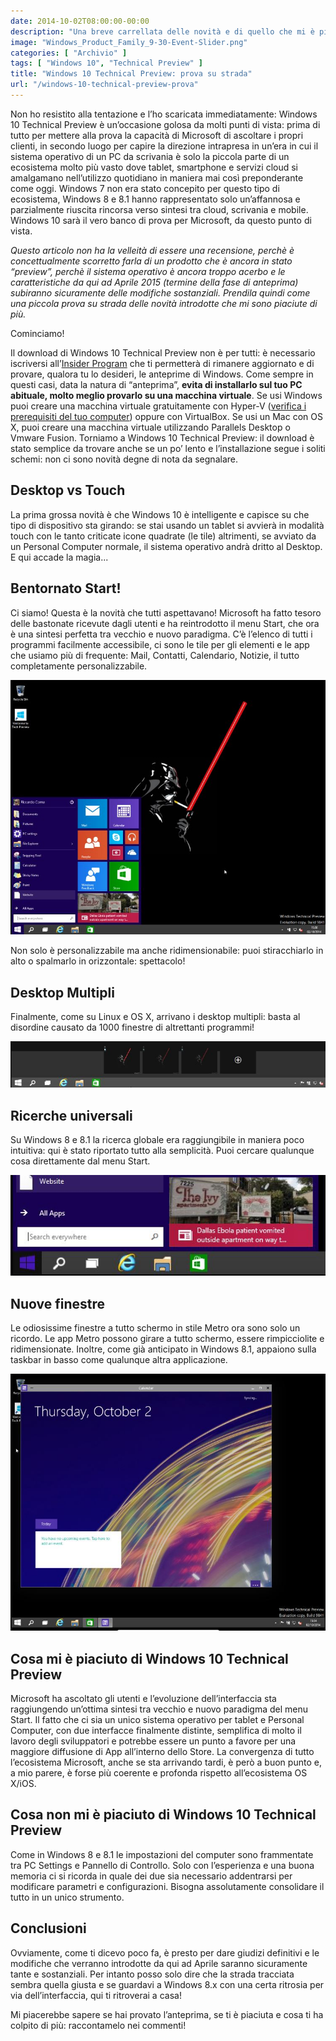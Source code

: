 ```yaml
---
date: 2014-10-02T08:00:00-00:00
description: "Una breve carrellata delle novità e di quello che mi è piaciuto in questa Windows 10 Technical Preview, l'anteprima del nuovo OS di Microsoft."
image: "Windows_Product_Family_9-30-Event-Slider.png"
categories: [ "Archivio" ]
tags: [ "Windows 10", "Technical Preview" ]
title: "Windows 10 Technical Preview: prova su strada"
url: "/windows-10-technical-preview-prova"
---
```

Non ho resistito alla tentazione e l’ho scaricata immediatamente: Windows 10 Technical Preview è un’occasione golosa da molti punti di vista: prima di tutto per mettere alla prova la capacità di Microsoft di ascoltare i propri clienti, in secondo luogo per capire la direzione intrapresa in un’era in cui il sistema operativo di un PC da scrivania è solo la piccola parte di un ecosistema molto più vasto dove tablet, smartphone e servizi cloud si amalgamano nell’utilizzo quotidiano in maniera mai così preponderante come oggi. Windows 7 non era stato concepito per questo tipo di ecosistema, Windows 8 e 8.1 hanno rappresentato solo un’affannosa e parzialmente riuscita rincorsa verso sintesi tra cloud, scrivania e mobile. Windows 10 sarà il vero banco di prova per Microsoft, da questo punto di vista.

*Questo articolo non ha la velleità di essere una recensione, perchè è concettualmente scorretto farla di un prodotto che è ancora in stato “preview”, perchè il sistema operativo è ancora troppo acerbo e le caratteristiche da qui ad Aprile 2015 (termine della fase di anteprima) subiranno sicuramente delle modifiche sostanziali.*
*Prendila quindi come una piccola prova su strada delle novità introdotte che mi sono piaciute di più.* 

Cominciamo!

Il download di Windows 10 Technical Preview non è per tutti: è necessario iscriversi all’[Insider Program](http://windows.microsoft.com/en-us/windows/preview) che ti permetterà di rimanere aggiornato e di provare, qualora tu lo desideri, le anteprime di Windows. Come sempre in questi casi, data la natura di “anteprima”, **evita di installarlo sul tuo PC abituale, molto meglio provarlo su una macchina virtuale**. Se usi Windows puoi creare una macchina virtuale gratuitamente con Hyper-V ([verifica i prerequisiti del tuo computer](/verificare-il-supporto-slat-su-windows-8-per-installare-hyper-v/)) oppure con VirtualBox. Se usi un Mac con OS X, puoi creare una macchina virtuale utilizzando Parallels Desktop o Vmware Fusion.
Torniamo a Windows 10 Technical Preview: il download è stato semplice da trovare anche se un po’ lento e l’installazione segue i soliti schemi: non ci sono novità degne di nota da segnalare.

## Desktop vs Touch
La prima grossa novità è che Windows 10 è intelligente e capisce su che tipo di dispositivo sta girando: se stai usando un tablet si avvierà in modalità touch con le tanto criticate icone quadrate (le tile) altrimenti, se avviato da un Personal Computer normale, il sistema operativo andrà dritto al Desktop. E qui accade la magia...

## Bentornato Start!
Ci siamo! Questa è la novità che tutti aspettavano! Microsoft ha fatto tesoro delle bastonate ricevute dagli utenti e ha reintrodotto il menu Start, che ora è una sintesi perfetta tra vecchio e nuovo paradigma.
C’è l’elenco di tutti i programmi facilmente accessibile, ci sono le tile per gli elementi e le app che usiamo più di frequente: Mail, Contatti, Calendario, Notizie, il tutto completamente personalizzabile.

[![Il menu Start di Windows 10 Technical Preview](01-Windows-10-Technical-Preview-Manu-Start.jpg)](01-Windows-10-Technical-Preview-Manu-Start.jpg)

Non solo è personalizzabile ma anche ridimensionabile: puoi stiracchiarlo in alto o spalmarlo in orizzontale: spettacolo!

## Desktop Multipli
Finalmente, come su Linux e OS X, arrivano i desktop multipli: basta al disordine causato da 1000 finestre di altrettanti programmi!

[![Windows 10 Technical Preview: Desktop multipli](02-Windows-10-Technical-Preview-Desktop-Multipli.jpg)](02-Windows-10-Technical-Preview-Desktop-Multipli.jpg)

## Ricerche universali
Su Windows 8 e 8.1 la ricerca globale era raggiungibile in maniera poco intuitiva: qui è stato riportato tutto alla semplicità. Puoi cercare qualunque cosa direttamente dal menu Start.

[![Windows 10 Technical Preview: la ricerca universale è tornata nell menu Start](03-Windows-10-Technical-Preview-Ricerca-Universale.jpg)](03-Windows-10-Technical-Preview-Ricerca-Universale.jpg)

## Nuove finestre
Le odiosissime finestre a tutto schermo in stile Metro ora sono solo un ricordo. Le app Metro possono girare a tutto schermo, essere rimpicciolite e ridimensionate. Inoltre, come già anticipato in Windows 8.1, appaiono sulla taskbar in basso come qualunque altra applicazione.

[![Windows 10 Technical Preview: le nuove finestre](04-Windows-10-Technical-Preview-Nuove-Finestre.jpg)](04-Windows-10-Technical-Preview-Nuove-Finestre.jpg)

## Cosa mi è piaciuto di Windows 10 Technical Preview
Microsoft ha ascoltato gli utenti e l’evoluzione dell’interfaccia sta raggiungendo un’ottima sintesi tra vecchio e nuovo paradigma del menu Start.
Il fatto che ci sia un unico sistema operativo per tablet e Personal Computer, con due interfacce finalmente distinte, semplifica di molto il lavoro degli sviluppatori e potrebbe essere un punto a favore per una maggiore diffusione di App all’interno dello Store. La convergenza di tutto l’ecosistema Microsoft, anche se sta arrivando tardi, è però a buon punto e, a mio parere, è forse più coerente e profonda rispetto all’ecosistema OS X/iOS.

## Cosa non mi è piaciuto di Windows 10 Technical Preview
Come in Windows 8 e 8.1 le impostazioni del computer sono frammentate tra PC Settings e Pannello di Controllo. Solo con l’esperienza e una buona memoria ci si ricorda in quale dei due sia necessario addentrarsi per modificare parametri e configurazioni. Bisogna assolutamente consolidare il tutto in un unico strumento.

## Conclusioni
Ovviamente, come ti dicevo poco fa, è presto per dare giudizi definitivi e le modifiche che verranno introdotte da qui ad Aprile saranno sicuramente tante e sostanziali. Per intanto posso solo dire che la strada tracciata sembra quella giusta e se guardavi a Windows 8.x con una certa ritrosia per via dell’interfaccia, qui ti ritroverai a casa!

Mi piacerebbe sapere se hai provato l’anteprima, se ti è piaciuta e cosa ti ha colpito di più: raccontamelo nei commenti!